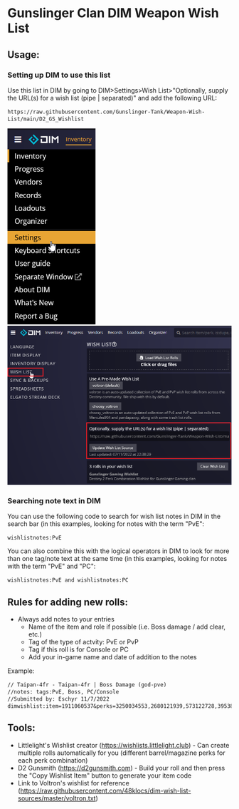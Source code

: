 # Gunslinger Clan DIM Weapon Wish List

## Usage:

### Setting up DIM to use this list

Use this list in DIM by going to DIM>Settings>Wish List>"Optionally, supply the URL(s) for a wish list (pipe | separated)" and add the following URL:
```
https://raw.githubusercontent.com/Gunslinger-Tank/Weapon-Wish-List/main/D2_GS_Wishlist
```

![DIM menu > settings](https://github.com/Gunslinger-Tank/Weapon-Wish-List/blob/main/screenshots/dim_settings.png)
![DIM settings add wishlist](https://github.com/Gunslinger-Tank/Weapon-Wish-List/blob/main/screenshots/dim_settings_add_wishlist.png)

### Searching note text in DIM

You can use the following code to search for wish list notes in DIM in the search bar (in this examples, looking for notes with the term "PvE":
```
wishlistnotes:PvE
```

You can also combine this with the logical operators in DIM to look for more than one tag/note text at the same time (in this examples, looking for notes with the term "PvE" and "PC":
```
wishlistnotes:PvE and wishlistnotes:PC
```


## Rules for adding new rolls:

- Always add notes to your entries
  - Name of the item and role if possible (i.e. Boss damage / add clear, etc.)
  - Tag of the type of actvity: PvE or PvP
  - Tag if this roll is for Console or PC
  - Add your in-game name and date of addition to the notes
  
Example: 
```
// Taipan-4fr - Taipan-4fr | Boss Damage (god-pve)
//notes: tags:PvE, Boss, PC/Console
//Submitted by: Eschyr 11/7/2022
dimwishlist:item=1911060537&perks=3250034553,2680121939,573122728,395388285
```


## Tools:

- Littlelight's Wishlist creator (https://wishlists.littlelight.club) - Can create multiple rolls automatically for you (different barrel/magazine perks for each perk combination)
- D2 Gunsmith (https://d2gunsmith.com) - Build your roll and then press the "Copy Wishlist Item" button to generate your item code
- Link to Voltron's wishlist for reference (https://raw.githubusercontent.com/48klocs/dim-wish-list-sources/master/voltron.txt)

